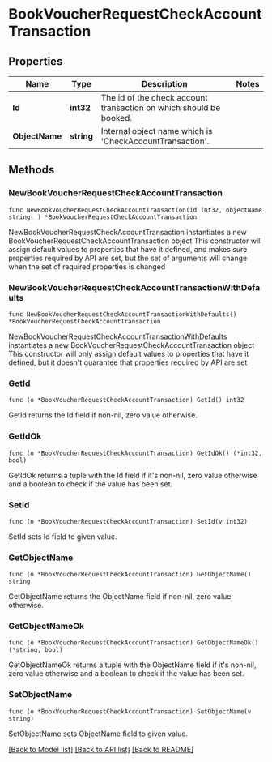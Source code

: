 # BookVoucherRequestCheckAccountTransaction

## Properties

Name | Type | Description | Notes
------------ | ------------- | ------------- | -------------
**Id** | **int32** | The id of the check account transaction on which should be booked. | 
**ObjectName** | **string** | Internal object name which is &#39;CheckAccountTransaction&#39;. | 

## Methods

### NewBookVoucherRequestCheckAccountTransaction

`func NewBookVoucherRequestCheckAccountTransaction(id int32, objectName string, ) *BookVoucherRequestCheckAccountTransaction`

NewBookVoucherRequestCheckAccountTransaction instantiates a new BookVoucherRequestCheckAccountTransaction object
This constructor will assign default values to properties that have it defined,
and makes sure properties required by API are set, but the set of arguments
will change when the set of required properties is changed

### NewBookVoucherRequestCheckAccountTransactionWithDefaults

`func NewBookVoucherRequestCheckAccountTransactionWithDefaults() *BookVoucherRequestCheckAccountTransaction`

NewBookVoucherRequestCheckAccountTransactionWithDefaults instantiates a new BookVoucherRequestCheckAccountTransaction object
This constructor will only assign default values to properties that have it defined,
but it doesn't guarantee that properties required by API are set

### GetId

`func (o *BookVoucherRequestCheckAccountTransaction) GetId() int32`

GetId returns the Id field if non-nil, zero value otherwise.

### GetIdOk

`func (o *BookVoucherRequestCheckAccountTransaction) GetIdOk() (*int32, bool)`

GetIdOk returns a tuple with the Id field if it's non-nil, zero value otherwise
and a boolean to check if the value has been set.

### SetId

`func (o *BookVoucherRequestCheckAccountTransaction) SetId(v int32)`

SetId sets Id field to given value.


### GetObjectName

`func (o *BookVoucherRequestCheckAccountTransaction) GetObjectName() string`

GetObjectName returns the ObjectName field if non-nil, zero value otherwise.

### GetObjectNameOk

`func (o *BookVoucherRequestCheckAccountTransaction) GetObjectNameOk() (*string, bool)`

GetObjectNameOk returns a tuple with the ObjectName field if it's non-nil, zero value otherwise
and a boolean to check if the value has been set.

### SetObjectName

`func (o *BookVoucherRequestCheckAccountTransaction) SetObjectName(v string)`

SetObjectName sets ObjectName field to given value.



[[Back to Model list]](../README.md#documentation-for-models) [[Back to API list]](../README.md#documentation-for-api-endpoints) [[Back to README]](../README.md)


